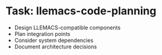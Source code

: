 <!-- ---
!-- title: 2024-12-27 23:36:55
!-- author: Yusuke Watanabe
!-- date: /home/ywatanabe/.emacs.d/lisp/llemacs/workspace/resources/prompt-templates/components/02_tasks/llemacs-code-planning.md
!-- --- -->

# Task: llemacs-code-planning
* Design LLEMACS-compatible components
* Plan integration points
* Consider system dependencies
* Document architecture decisions